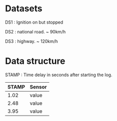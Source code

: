 # Datasets

DS1 : Ignition on but stopped 

DS2 : national road. ~ 90km/h

DS3 : highway. ~ 120km/h 

# Data structure

STAMP : Time delay in seconds after starting the log.


| STAMP  | Sensor  |
|---|---|
|  1.02 | value  |
|  2.48 | value  |
|  3.95 | value  |
